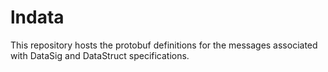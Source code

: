 # lndata
This repository hosts the protobuf definitions for the messages associated with DataSig and DataStruct specifications.
